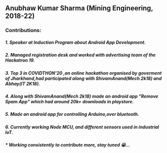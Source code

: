 ## Anubhaw Kumar Sharma (Mining Engineering, 2018-22)

### Contributions:
##### 1. Speaker at Induction Program about Android App Development.
##### 2. Managed registration desk and worked with advertising team of the Hackatron 19.
##### 3. Top 3 in COVIDTHON'20 ,an online hackathon organised by goverment of Jharkhand,had participated along with ShivamAnand(Mech 2k18) and Abhay(IT 2K18).
##### 4. Along with ShivamAnand(Mech 2k18) made an android app "Remove Spam App" which had around 20k+ downloads in playstore.
##### 5. Made an android app for controlling Arduino,over bluetooth.
##### 6. Currently working Node MCU, and different sensors used in industrial IoT.

#####  * Working consistently to contribute more, stay tuned 😀...
